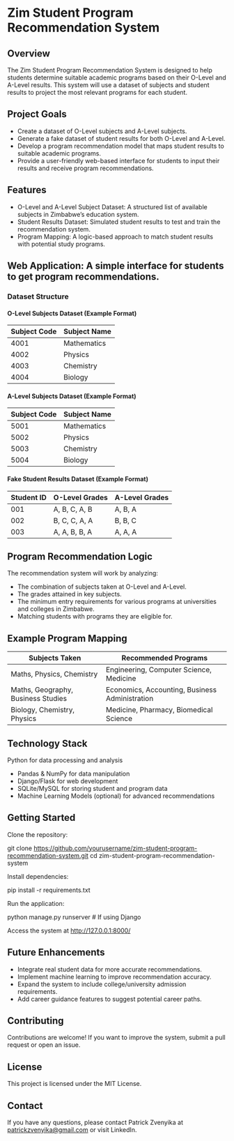 # Zim Student Program Recommendation System

## Overview

The Zim Student Program Recommendation System is designed to help students determine suitable academic programs based on their O-Level and A-Level results. This system will use a dataset of subjects and student results to project the most relevant programs for each student.

## Project Goals

- Create a dataset of O-Level subjects and A-Level subjects.
- Generate a fake dataset of student results for both O-Level and A-Level.
- Develop a program recommendation model that maps student results to suitable academic programs.
- Provide a user-friendly web-based interface for students to input their results and receive program recommendations.

## Features

- O-Level and A-Level Subject Dataset: A structured list of available subjects in Zimbabwe’s education system.
- Student Results Dataset: Simulated student results to test and train the recommendation system.
- Program Mapping: A logic-based approach to match student results with potential study programs.

## Web Application: A simple interface for students to get program recommendations.

### Dataset Structure

#### O-Level Subjects Dataset (Example Format)

| Subject Code | Subject Name  |
|-------------|--------------|
| 4001        | Mathematics  |
| 4002        | Physics      |
| 4003        | Chemistry    |
| 4004        | Biology      |

#### A-Level Subjects Dataset (Example Format)

| Subject Code | Subject Name  |
|-------------|--------------|
| 5001        | Mathematics  |
| 5002        | Physics      |
| 5003        | Chemistry    |
| 5004        | Biology      |

#### Fake Student Results Dataset (Example Format)

| Student ID | O-Level Grades     | A-Level Grades |
|------------|-------------------|---------------|
| 001        | A, B, C, A, B     | A, B, A       |
| 002        | B, C, C, A, A     | B, B, C       |
| 003        | A, A, B, B, A     | A, A, A       |

## Program Recommendation Logic
The recommendation system will work by analyzing:
- The combination of subjects taken at O-Level and A-Level.
- The grades attained in key subjects.
- The minimum entry requirements for various programs at universities and colleges in Zimbabwe.
- Matching students with programs they are eligible for.

## Example Program Mapping

| Subjects Taken                        | Recommended Programs                            |
|---------------------------------------|-----------------------------------------------|
| Maths, Physics, Chemistry             | Engineering, Computer Science, Medicine      |
| Maths, Geography, Business Studies    | Economics, Accounting, Business Administration |
| Biology, Chemistry, Physics           | Medicine, Pharmacy, Biomedical Science       |

## Technology Stack

Python for data processing and analysis
- Pandas & NumPy for data manipulation
- Django/Flask for web development
- SQLite/MySQL for storing student and program data
- Machine Learning Models (optional) for advanced recommendations

## Getting Started

Clone the repository:

git clone https://github.com/yourusername/zim-student-program-recommendation-system.git
cd zim-student-program-recommendation-system

Install dependencies:

pip install -r requirements.txt

Run the application:

python manage.py runserver  # If using Django

Access the system at http://127.0.0.1:8000/

## Future Enhancements

- Integrate real student data for more accurate recommendations.
- Implement machine learning to improve recommendation accuracy.
- Expand the system to include college/university admission requirements.
- Add career guidance features to suggest potential career paths.

## Contributing

Contributions are welcome! If you want to improve the system, submit a pull request or open an issue.

## License

This project is licensed under the MIT License.

## Contact

If you have any questions, please contact Patrick Zvenyika at patrickzvenyika@gmail.com or visit LinkedIn.
